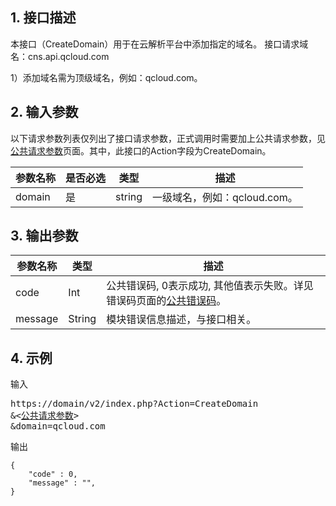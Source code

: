 ## 1. 接口描述

本接口（CreateDomain）用于在云解析平台中添加指定的域名。
接口请求域名：cns.api.qcloud.com

1）添加域名需为顶级域名，例如：qcloud.com。
 

## 2. 输入参数
以下请求参数列表仅列出了接口请求参数，正式调用时需要加上公共请求参数，见<a href="/doc/api/372/4153" title="公共请求参数">公共请求参数</a>页面。其中，此接口的Action字段为CreateDomain。

| 参数名称 | 是否必选 | 类型 | 描述 |
|---------|---------|---------|---------|
| domain | 是 | string | 一级域名，例如：qcloud.com。 |

## 3. 输出参数

| 参数名称 | 类型 | 描述 |
|---------|---------|---------|
| code | Int |公共错误码, 0表示成功, 其他值表示失败。详见错误码页面的<a href="https://www.qcloud.com/doc/api/372/%E9%94%99%E8%AF%AF%E7%A0%81#1.E3.80.81.E5.85.AC.E5.85.B1.E9.94.99.E8.AF.AF.E7.A0.81" title="公共错误码">公共错误码</a>。|
| message | String | 模块错误信息描述，与接口相关。|

## 4. 示例
 
输入
<pre>
https://domain/v2/index.php?Action=CreateDomain
&<<a href="https://www.qcloud.com/doc/api/229/6976">公共请求参数</a>>
&domain=qcloud.com
</pre>

输出
```
{
    "code" : 0,
    "message" : "",
}
```
